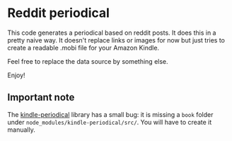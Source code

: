# Reddit periodical

This code generates a periodical based on reddit posts. It does this in a pretty naive way. It doesn't replace links or images for now but just tries to create a readable .mobi file for your Amazon Kindle.

Feel free to replace the data source by something else.

Enjoy!

## Important note
The [kindle-periodical](https://github.com/moszeed/kindle-periodical) library has a small bug: it is missing a `book` folder under `node_modules/kindle-periodical/src/`. You will have to create it manually.


